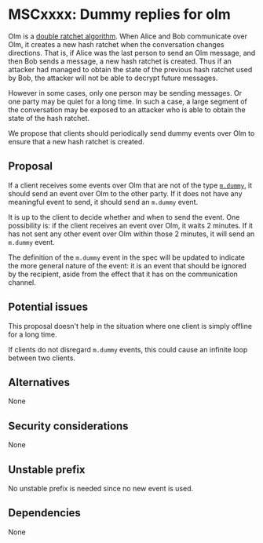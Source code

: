 # MSCxxxx: Dummy replies for olm

Olm is a [double ratchet
algorithm](https://en.wikipedia.org/wiki/Double_Ratchet_Algorithm).  When Alice
and Bob communicate over Olm, it creates a new hash ratchet when the
conversation changes directions.  That is, if Alice was the last person to send
an Olm message, and then Bob sends a message, a new hash ratchet is created.
Thus if an attacker had managed to obtain the state of the previous hash
ratchet used by Bob, the attacker will not be able to decrypt future messages.

However in some cases, only one person may be sending messages.  Or one party
may be quiet for a long time.  In such a case, a large segment of the
conversation may be exposed to an attacker who is able to obtain the state of
the hash ratchet.

We propose that clients should periodically send dummy events over Olm to
ensure that a new hash ratchet is created.

## Proposal

If a client receives some events over Olm that are not of the type
[`m.dummy`](https://spec.matrix.org/unstable/client-server-api/#mdummy), it
should send an event over Olm to the other party.  If it does not have any
meaningful event to send, it should send an `m.dummy` event.

It is up to the client to decide whether and when to send the event.  One
possibility is: if the client receives an event over Olm, it waits 2 minutes.
If it has not sent any other event over Olm within those 2 minutes, it will
send an `m.dummy` event.

The definition of the `m.dummy` event in the spec will be updated to indicate
the more general nature of the event: it is an event that should be ignored by
the recipient, aside from the effect that it has on the communication channel.

## Potential issues

This proposal doesn't help in the situation where one client is simply offline
for a long time.

If clients do not disregard `m.dummy` events, this could cause an infinite loop
between two clients.

## Alternatives

None

## Security considerations

None

## Unstable prefix

No unstable prefix is needed since no new event is used.

## Dependencies

None
